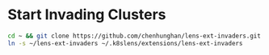# Start Invading Clusters

```bash
cd ~ && git clone https://github.com/chenhunghan/lens-ext-invaders.git
ln -s ~/lens-ext-invaders ~/.k8slens/extensions/lens-ext-invaders
```
